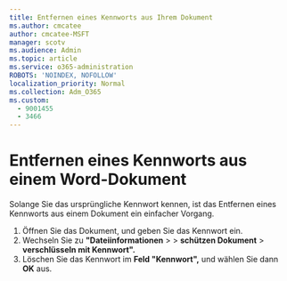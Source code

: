 ```yaml
---
title: Entfernen eines Kennworts aus Ihrem Dokument
ms.author: cmcatee
author: cmcatee-MSFT
manager: scotv
ms.audience: Admin
ms.topic: article
ms.service: o365-administration
ROBOTS: 'NOINDEX, NOFOLLOW'
localization_priority: Normal
ms.collection: Adm_O365
ms.custom:
  - 9001455
  - 3466
---
```


# <a name="remove-a-password-from-a-word-document"></a>Entfernen eines Kennworts aus einem Word-Dokument

Solange Sie das ursprüngliche Kennwort kennen, ist das Entfernen eines Kennworts aus einem Dokument ein einfacher Vorgang.

1. Öffnen Sie das Dokument, und geben Sie das Kennwort ein.
2. Wechseln Sie zu **"Dateiinformationen**  >    >  **schützen Dokument**  >  **verschlüsseln mit Kennwort".**
3. Löschen Sie das Kennwort im **Feld "Kennwort",** und wählen Sie dann **OK** aus.